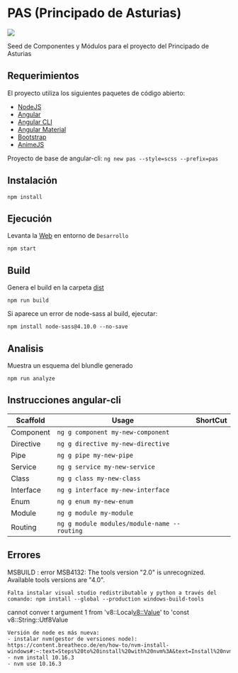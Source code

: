 # PAS (Principado de Asturias) 
![](./src/assets/img/Gobierno_del_Principado_de_Asturias.svg)

Seed de Componentes y Módulos para el proyecto del Principado de Asturias 

## Requerimientos

El proyecto utiliza los siguientes paquetes de código abierto:

* [NodeJS](https://nodejs.org) 
* [Angular](https://angular.io) 
* [Angular CLI](https://cli.angular.io) 
* [Angular Material](https://material.angular.io)
* [Bootstrap](https://getbootstrap.com)
* [AnimeJS](https://animejs.com)

Proyecto de base de angular-cli: ``ng new pas --style=scss --prefix=pas``

## Instalación

    npm install

## Ejecución

Levanta la [Web](http://localhost:4200) en entorno de  ```Desarrollo```

    npm start


## Build

Genera el build en la carpeta [dist](./dist/pas)

    npm run build

Si aparece un error de node-sass al build, ejecutar:

    npm install node-sass@4.10.0 --no-save

## Analisis    

Muestra un esquema del blundle generado

    npm run analyze


## Instrucciones angular-cli

| Scaffold  | Usage                                       | ShortCut |
| --------- | ------------------------------------------- | -------- |
| Component | `ng g component my-new-component`           |          |
| Directive | `ng g directive my-new-directive`           |          |
| Pipe      | `ng g pipe my-new-pipe`                     |          |
| Service   | `ng g service my-new-service`               |          |
| Class     | `ng g class my-new-class`                   |          |
| Interface | `ng g interface my-new-interface`           |          |
| Enum      | `ng g enum my-new-enum`                     |          |
| Module    | `ng g module my-module`                     |          |
| Routing   | `ng g module modules/module-name --routing` |          |

## Errores
MSBUILD : error MSB4132: The tools version "2.0" is unrecognized. Available tools versions are "4.0".

	Falta instalar visual studio redistributable y python a través del comando: npm install --global --production windows-build-tools

cannot conver t argument 1 from 'v8::Local<v8::Value>' to 'const v8::String::Utf8Value

	Versión de node es más nueva: 
	- instalar nvm(gestor de versiones node): https://content.breatheco.de/en/how-to/nvm-install-windows#:~:text=Steps%20to%20install%20with%20nvm%3A&text=Install%20nvm%20Go%20to%20your,that%20you%20will%20hit%20too.
	- nvm install 10.16.3
	- nvm use 10.16.3
